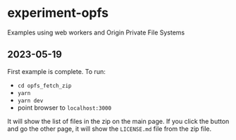 # experiment-opfs
Examples using web workers and Origin Private File Systems

## 2023-05-19

First example is complete. To run:

- `cd opfs_fetch_zip`
- `yarn`
- `yarn dev`
- point browser to `localhost:3000`

It will show the list of files in the zip on the main page. 
If you click the button and go the other page, it will 
show the `LICENSE.md` file from the zip file.
